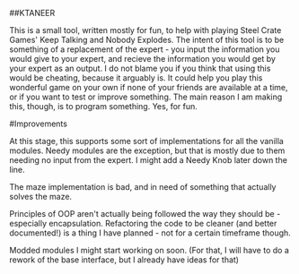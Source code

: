 ##KTANEER

This is a small tool, written mostly for fun, to help with playing Steel Crate Games' Keep Talking and Nobody Explodes. The intent of this tool is to be something of a replacement of the expert - you input the information you would give to your expert, and recieve the information you would get by your expert as an output. I do not blame you if you think that using this would be cheating, because it arguably is. It could help you play this wonderful game on your own if none of your friends are available at a time, or if you want to test or improve something. The main reason I am making this, though, is to program something. Yes, for fun.

#Improvements

At this stage, this supports some sort of implementations for all the vanilla modules. Needy modules are the exception, but that is mostly due to them needing no input from the expert. I might add a Needy Knob later down the line.

The maze implementation is bad, and in need of something that actually solves the maze.

Principles of OOP aren't actually being followed the way they should be - especially encapsulation. Refactoring the code to be cleaner (and better documented!) is a thing I have planned - not for a certain timeframe though.

Modded modules I might start working on soon. (For that, I will have to do a rework of the base interface, but I already have ideas for that)